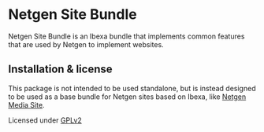 Netgen Site Bundle
==================

Netgen Site Bundle is an Ibexa bundle that implements common features that are used
by Netgen to implement websites.

Installation & license
----------------------

This package is not intended to be used standalone, but is instead designed to be used as
a base bundle for Netgen sites based on Ibexa, like [Netgen Media Site](https://github.com/netgen/media-site).

Licensed under [GPLv2](LICENSE)
